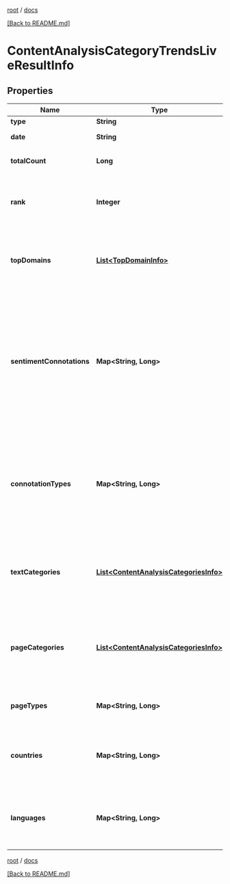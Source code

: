 [root](./../ "root") / [docs](./ "docs")

[[Back to README.md]](./../README.md "[Back to README.md]")

# ContentAnalysisCategoryTrendsLiveResultInfo

## Properties

| Name | Type | Description | Notes |
|------------ | ------------- | ------------- | -------------|
|**type** | **String** | type of element |  [optional] |
|**date** | **String** | date for which the data is provided |  [optional] |
|**totalCount** | **Long** | total number of results in our database relevant to your request |  [optional] |
|**rank** | **Integer** | rank of all URLs citing the keyword normalized sum of ranks of all URLs citing the target keyword for the given date |  [optional] |
|**topDomains** | [**List&lt;TopDomainInfo&gt;**](TopDomainInfo.md) | top domains citing the target keyword contains objects with top domains citing the target category and citation count per each domain |  [optional] |
|**sentimentConnotations** | **Map&lt;String, Long&gt;** | sentiment connotations contains sentiments (emotional reactions) related to the target category citation and the number of citations per each sentiment possible connotations: \&quot;anger\&quot;, \&quot;fear\&quot;, \&quot;happiness\&quot;, \&quot;love\&quot;, \&quot;sadness\&quot;, \&quot;share\&quot;, \&quot;neutral\&quot;, \&quot;fun\&quot; |  [optional] |
|**connotationTypes** | **Map&lt;String, Long&gt;** | connotation types contains types of sentiments (sentiment polarity) related to the category citation and citation count per each sentiment type possible connotation types: \&quot;positive\&quot;, \&quot;negative\&quot;, \&quot;neutral\&quot; |  [optional] |
|**textCategories** | [**List&lt;ContentAnalysisCategoriesInfo&gt;**](ContentAnalysisCategoriesInfo.md) | text categories contains objects with text categories and citation count in each text category to obtain a full list of available categories, refer to the Categories endpoint |  [optional] |
|**pageCategories** | [**List&lt;ContentAnalysisCategoriesInfo&gt;**](ContentAnalysisCategoriesInfo.md) | page categories contains objects with page categories and citation count in each page category to obtain a full list of available categories, refer to the Categories endpoint |  [optional] |
|**pageTypes** | **Map&lt;String, Long&gt;** | page types contains page types and citation count per each page type |  [optional] |
|**countries** | **Map&lt;String, Long&gt;** | countries contains countries and citation count in each country to obtain a full list of available countries, refer to the Locations endpoint |  [optional] |
|**languages** | **Map&lt;String, Long&gt;** | languages contains languages and citation count in each language to obtain a full list of available languages, refer to the Languages endpoint |  [optional] |

[root](./../ "root") / [docs](./ "docs")

[[Back to README.md]](./../README.md "[Back to README.md]")